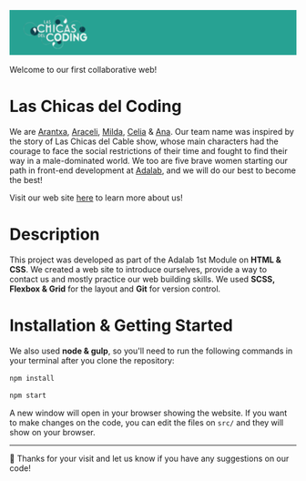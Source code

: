 ![Las Chicas del Coding](./src/images/logo/logoBckgrd.png)

Welcome to our first collaborative web!

# Las Chicas del Coding

We are [Arantxa](https://github.com/ArantxaDR), [Araceli](https://github.com/AraceliLobo), [Milda](https://github.com/Milda-Grabyte), [Celia](https://github.com/Celiamf) & [Ana](https://github.com/anamartinezfernandez). Our team name was inspired by the story of Las Chicas del Cable show, whose main characters had the courage to face the social restrictions of their time and fought to find their way in a male-dominated world. We too are five brave women starting our path in front-end development at [Adalab](https://github.com/Adalab), and we will do our best to become the best!

Visit our web site [here](http://beta.adalab.es/project-promo-k-modulo-1-team-3/) to learn more about us!

# Description

This project was developed as part of the Adalab 1st Module on **HTML & CSS**. We created a web site to introduce ourselves, provide a way to contact us and mostly practice our web building skills. We used **SCSS, Flexbox & Grid** for the layout and **Git** for version control.

# Installation & Getting Started

We also used **node & gulp**, so you'll need to run the following commands in your terminal after you clone the repository:

```bash
npm install
```

```bash
npm start
```

A new window will open in your browser showing the website. If you want to make changes on the code, you can edit the files on `src/` and they will show on your browser.

<hr>
💜 Thanks for your visit and let us know if you have any suggestions on our code!
